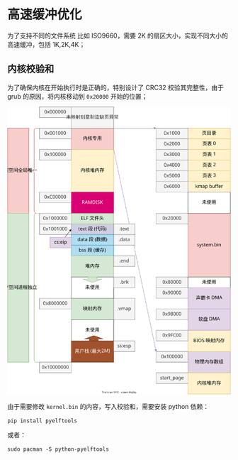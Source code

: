# 高速缓冲优化

为了支持不同的文件系统 比如 ISO9660，需要 2K 的扇区大小，实现不同大小的高速缓冲，包括 1K,2K,4K；

## 内核校验和

为了确保内核在开始执行时是正确的，特别设计了 CRC32 校验其完整性，由于 grub 的原因，将内核移动到 `0x20000` 开始的位置；

![](../05%20内存管理/images/memory_map_176.drawio.svg)

由于需要修改 `kernel.bin` 的内容，写入校验和，需要安装 python 依赖：

    pip install pyelftools

或者：

    sudo pacman -S python-pyelftools
